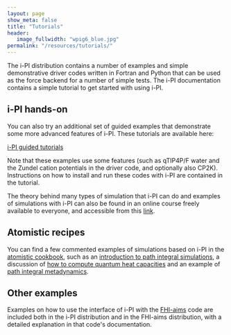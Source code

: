 ```yaml
---
layout: page
show_meta: false
title: "Tutorials"
header:
   image_fullwidth: "wpig6_blue.jpg"
permalink: "/resources/tutorials/"
---
```


The i-PI distribution contains a number of examples and simple
demonstrative driver codes written in Fortran and Python 
 that can be used as the force backend for a
number of simple tests. The i-PI documentation contains a simple tutorial to get
started with using i-PI.


i-PI hands-on
-------------
You can also try an additional set of
guided examples that demonstrate some more advanced features of
i-PI. These tutorials are available here:

[i-PI guided tutorials](https://github.com/i-pi/tutorials-schools)

Note that these examples use some features (such as qTIP4P/F
water and the Zundel cation potentials in the driver code, and optionally also CP2K).
Instructions on how to install and run these codes with i-PI are contained in the tutorial.

The theory behind many types of simulation that i-PI can do and examples of simulations 
with i-PI can also be found in an online course freely available to everyone,
and accessible from this [link](https://courseware.epfl.ch/courses/course-v1:EPFL+X+2022/about).

<!--Open source codes that are interfaced with i-PI are also installed in the
VirtualBox image which includes several examples on how to use them. Some of
these codes are:

  * [CP2K](https://www.cp2k.org/)
  * [Lammps](http://lammps.sandia.gov/)
  * [QuantumEspresso](http://quantum-espresso.org)
  * [Siesta](http://departments.icmab.es/leem/siesta/)-->


Atomistic recipes
-----------------

You can find a few commented examples of simulations based on i-PI in the
[atomistic cookbook](https://atomistic-cookbook.org/), such as
an [introduction to path integral simulations](https://atomistic-cookbook.org/latest/examples/path-integrals/path-integrals.html), 
a discussion of [how to compute quantum heat capacities](https://atomistic-cookbook.org/latest/examples/heat-capacity/heat-capacity.html)
and an example of [path integral metadynamics](https://atomistic-cookbook.org/latest/examples/pi-metad/pi-metad.html).

Other examples
--------------

Examples on how to use the interface of i-PI with the [FHI-aims](http://www.fhi-berlin.mpg.de/aims/) code 
are included both in the i-PI distribution and in the FHI-aims distribution, with a detailed explanation in
that code's documentation.

